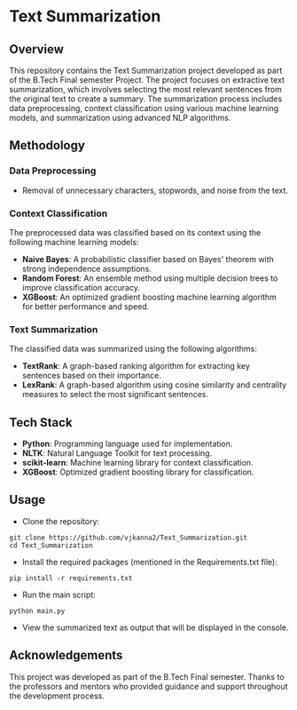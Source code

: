 # Text Summarization

## Overview

This repository contains the Text Summarization project developed as part of the B.Tech Final semester Project. The project focuses on extractive text summarization, which involves selecting the most relevant sentences from the original text to create a summary. The summarization process includes data preprocessing, context classification using various machine learning models, and summarization using advanced NLP algorithms.

## Methodology

### Data Preprocessing
- Removal of unnecessary characters, stopwords, and noise from the text.

### Context Classification
The preprocessed data was classified based on its context using the following machine learning models:
- **Naive Bayes**: A probabilistic classifier based on Bayes' theorem with strong independence assumptions.
- **Random Forest**: An ensemble method using multiple decision trees to improve classification accuracy.
- **XGBoost**: An optimized gradient boosting machine learning algorithm for better performance and speed.

### Text Summarization
The classified data was summarized using the following algorithms:
- **TextRank**: A graph-based ranking algorithm for extracting key sentences based on their importance.
- **LexRank**: A graph-based algorithm using cosine similarity and centrality measures to select the most significant sentences.

## Tech Stack

- **Python**: Programming language used for implementation.
- **NLTK**: Natural Language Toolkit for text processing.
- **scikit-learn**: Machine learning library for context classification.
- **XGBoost**: Optimized gradient boosting library for classification.

## Usage
- Clone the repository:
```
git clone https://github.com/vjkanna2/Text_Summarization.git
cd Text_Summarization
```
- Install the required packages (mentioned in the Requirements.txt file):
```
pip install -r requirements.txt
```

- Run the main script:
```
python main.py
```
- View the summarized text as output that will be displayed in the console.

## Acknowledgements
This project was developed as part of the B.Tech Final semester. Thanks to the professors and mentors who provided guidance and support throughout the development process.

